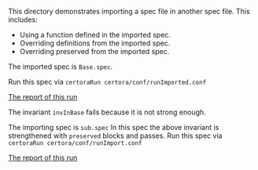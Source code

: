This directory demonstrates importing a spec file in another spec file.
This includes:
- Using a function defined in the imported spec.
- Overriding definitions from the imported spec.
- Overriding preserved from the imported spec.

The imported spec is `Base.spec`.

Run this spec via
```certoraRun certora/conf/runImported.conf```

[The report of this run](https://prover.certora.com/output/1902/41975cd5c11248cc8bab03c8631ba3de?anonymousKey=e862f233939d5cc5c2e75e5b5001d96b37ffe87d)

The invariant `invInBase` fails because it is not strong enough.

The importing spec is `sub.spec`
In this spec the above invariant is strengthened with `preserved` blocks and passes.
Run this spec via
```certoraRun certora/conf/runImport.conf```

[The report of this run](https://prover.certora.com/output/1902/7490813e5ec94e8089de1e96abfd297f?anonymousKey=4316608d5e7c0b72c4e25aa551a31d3846f15cf9)

